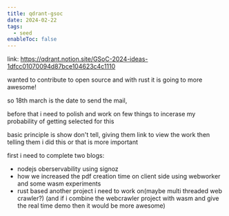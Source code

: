 ```yaml
---
title: qdrant-gsoc
date: 2024-02-22
tags:
  - seed
enableToc: false
---
```

link: https://qdrant.notion.site/GSoC-2024-ideas-1dfcc01070094d87bce104623c4c1110

wanted to contribute to open source and with rust it is going to more awesome!

so 18th march is the date to send the mail,

before that i need to polish and work on few things to incerase my probability of getting selected for this 

basic principle  is show don't tell, giving them link to view the work then telling them i did this or that is more important

first i need to complete two blogs:

- nodejs oberservability using signoz
- how we increased the pdf creation time on client side using webworker and some wasm experiments
- rust based another project i need to work on(maybe multi threaded web crawler?) (and if i combine the webcrawler project with wasm and give the real time demo then it would be more awesome)

